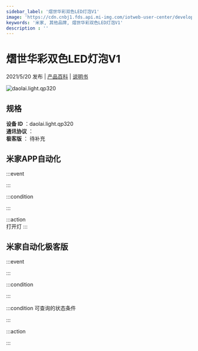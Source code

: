 ```yaml
---
sidebar_label: '熠世华彩双色LED灯泡V1'
image: 'https://cdn.cnbj1.fds.api.mi-img.com/iotweb-user-center/developer_16790479570481OkUF0KN.png?GalaxyAccessKeyId=AKVGLQWBOVIRQ3XLEW&Expires=9223372036854775807&Signature=qMS6+/NvtFpCBEzRHeydJjNLMfw='
keywords: '米家, 其他品牌, 熠世华彩双色LED灯泡V1'
description : ''
---
```

# 熠世华彩双色LED灯泡V1

2021/5/20 发布 | [产品百科](https://home.mi.com/webapp/content/baike/product/index.html?model=daolai.light.qp320/) | [说明书](https://home.mi.com/views/introduction.html?model=daolai.light.qp320&region=cn)

![daolai.light.qp320](https://cdn.cnbj1.fds.api.mi-img.com/iotweb-user-center/developer_16790479570481OkUF0KN.png?GalaxyAccessKeyId=AKVGLQWBOVIRQ3XLEW&Expires=9223372036854775807&Signature=qMS6+/NvtFpCBEzRHeydJjNLMfw=)

## 规格  
> 
**设备 ID** ：daolai.light.qp320  
**通讯协议** ：  
**极客版**  ： 待补充 


## 米家APP自动化  

:::event  

:::

:::condition  

:::

:::action   
打开灯
:::

## 米家自动化极客版  

:::event  

:::

:::condition  

:::

:::condition 可查询的状态条件  

:::

:::action  

:::

        
